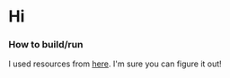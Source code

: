 # Hi

### How to build/run

I used resources from [here](https://wiki.vintagestory.at/Special:MyLanguage/Modding:Code_Mods_Portal). I'm sure you can figure it out!
